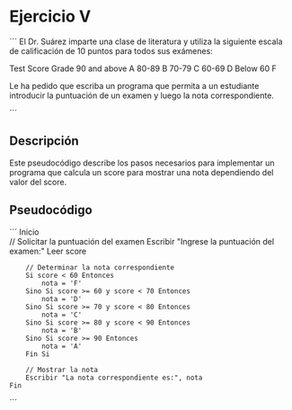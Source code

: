 # Ejercicio V
´´´
El Dr. Suárez imparte una clase de literatura y utiliza la siguiente escala de calificación de 10 puntos para todos sus exámenes:

Test Score          Grade
90 and above        A
80-89               B
70-79               C
60-69               D
Below 60            F

Le ha pedido que escriba un programa que permita a un estudiante introducir la puntuación de un examen y luego la nota correspondiente.

´´´

## Descripción
Este pseudocódigo describe los pasos necesarios para implementar un programa que calcula un score para mostrar una nota dependiendo del valor del score.

## Pseudocódigo
´´´
    Inicio  
        // Solicitar la puntuación del examen
        Escribir "Ingrese la puntuación del examen:"
        Leer score

        // Determinar la nota correspondiente
        Si score < 60 Entonces
            nota = 'F'
        Sino Si score >= 60 y score < 70 Entonces
            nota = 'D'
        Sino Si score >= 70 y score < 80 Entonces
            nota = 'C'
        Sino Si score >= 80 y score < 90 Entonces
            nota = 'B'
        Sino Si score >= 90 Entonces
            nota = 'A'
        Fin Si

        // Mostrar la nota
        Escribir "La nota correspondiente es:", nota
    Fin  
´´´